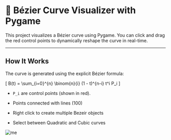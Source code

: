 # 🎨 Bézier Curve Visualizer with Pygame

This project visualizes a Bézier curve using Pygame. You can click and drag the red control points to dynamically reshape the curve in real-time.

---

## How It Works

The curve is generated using the explicit Bézier formula:

\[
B(t) = \sum_{i=0}^{n} \binom{n}{i} (1 - t)^{n-i} t^i P_i
\]

- `P_i` are control points (shown in red).
- Points connected with lines (100)

- Right click to create multiple Bezeir objects
- Select between Quadratic and Cubic curves

![me](https://media2.giphy.com/media/v1.Y2lkPTc5MGI3NjExcjJicTQ0bWpjaG85NDVhcHBpcWJiaTg5anNibXg3dXZweXVmMGVxMyZlcD12MV9pbnRlcm5hbF9naWZfYnlfaWQmY3Q9Zw/AjDlOPXjOGg49653n3/giphy.gif)
